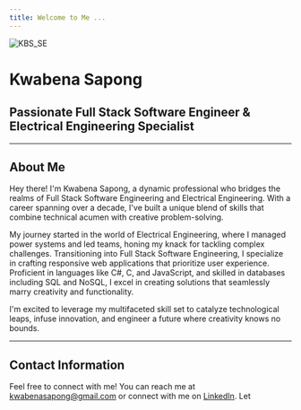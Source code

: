 ```yaml
---
title: Welcome to Me ...
---
```

![KBS_SE](https://avatars.githubusercontent.com/u/7676746?v=4)
# Kwabena Sapong
## Passionate Full Stack Software Engineer & Electrical Engineering Specialist


---

## About Me

Hey there! I'm Kwabena Sapong, a dynamic professional who bridges the realms of Full Stack Software Engineering and Electrical Engineering. With a career spanning over a decade, I've built a unique blend of skills that combine technical acumen with creative problem-solving.

My journey started in the world of Electrical Engineering, where I managed power systems and led teams, honing my knack for tackling complex challenges. Transitioning into Full Stack Software Engineering, I specialize in crafting responsive web applications that prioritize user experience. Proficient in languages like C#, C, and JavaScript, and skilled in databases including SQL and NoSQL, I excel in creating solutions that seamlessly marry creativity and functionality.

I'm excited to leverage my multifaceted skill set to catalyze technological leaps, infuse innovation, and engineer a future where creativity knows no bounds.


---

## Contact Information

Feel free to connect with me! You can reach me at [kwabenasapong@gmail.com](mailto:kwabenasapong@gmail.com) or connect with me on [LinkedIn](https://www.linkedin.com/in/kwabena-sapong-a2458749). Let


